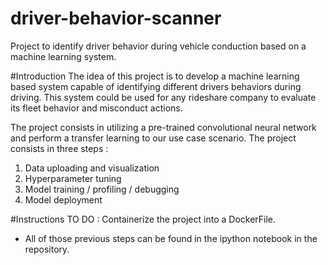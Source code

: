 # driver-behavior-scanner
Project to identify driver behavior during vehicle conduction based on a machine learning system. 

#Introduction
The idea of this project is to develop a machine learning based system capable of identifying different drivers behaviors during
driving. This system could be used for any rideshare company to evaluate its fleet behavior and misconduct actions.

The project consists in utilizing a pre-trained convolutional neural network and perform a transfer learning to our use
case scenario. The project consists in three steps :
1. Data uploading and visualization
2. Hyperparameter tuning
3. Model training / profiling / debugging
4. Model deployment

#Instructions
TO DO : Containerize the project into a DockerFile.

* All of those previous steps can be found in the ipython notebook in the repository. 